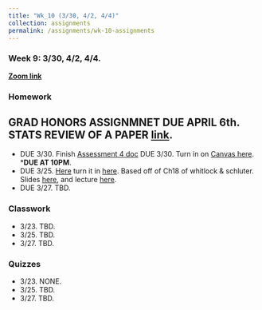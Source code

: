 ```yaml
---
title: "Wk_10 (3/30, 4/2, 4/4)"
collection: assignments
permalink: /assignments/wk-10-assignments
---
```


### Week 9: 3/30, 4/2, 4/4. 


**[Zoom link](https://umn.zoom.us/j/493135911)** 

### Homework


## GRAD HONORS ASSIGNMNET DUE APRIL 6th. STATS REVIEW OF A PAPER [link](https://drive.google.com/open?id=1ZRmNRICkLxt8F4fT1A2pEqCXpMhZR00cv6XluvC-F3I).    

- DUE 3/30. Finish [Assessment 4 doc](https://docs.google.com/document/d/1KtAmO-ohj2ua-KxJN6qxT_1qV9DHnR2ohTantbwIBVQ/edit?usp=sharing) DUE 3/30. Turn in on [Canvas here](https://canvas.umn.edu/courses/151855/assignments/1049590).  ***DUE AT 10PM**.   
- DUE 3/25. [Here](https://drive.google.com/open?id=170-zRwIa3jpHmfRPL34nslDyrEu0dTeH) turn it in [here](https://canvas.umn.edu/courses/151855/assignments/1059030). Based off of Ch18 of whitlock & schluter. Slides [here](https://drive.google.com/open?id=1bmRGMQRH95eahJ3Y_FQ7lfpELaN39PeE), and lecture [here](https://youtu.be/yZdGL7Z2Wtg).    
- DUE 3/27. TBD.    


### Classwork

- 3/23. TBD.     
- 3/25. TBD.         
- 3/27. TBD.  


### Quizzes

- 3/23. NONE.   
- 3/25. TBD.  
- 3/27. TBD.  

